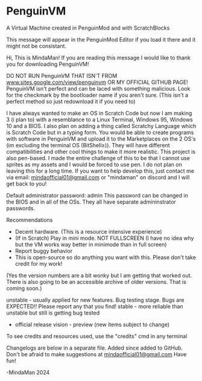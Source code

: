 # PenguinVM
A Virtual Machine created in PenguinMod and with ScratchBlocks

This message will appear in the PenguinMod Editor if you load it there and it might not be consistant.

Hi, This is MindaMan! If you are reading this message I would like to thank you for downloading PenguinVM!

DO NOT RUN PenguinVM THAT ISN'T FROM www.sites.google.com/view/penguinvm OR MY OFFICIAL GITHUB PAGE! PenguinVM isn't perfect and can be laced with something malicious. Look for the checkmark by the bootloader name if you aren't sure. (This isn't a perfect method so just redownload it if you need to)

I have always wanted to make an OS in Scratch Code but now I am making 3 (i plan to) with a resemblance to a Linux Terminal, Windows 95, Windows 10 and a BIOS. I also plan on adding a thing called Scratchy Language which is Scratch Code but in a typing form. You would be able to create programs with software in PenguinVM and upload it to the Marketplaces on the 2 OS's (im excluding the terminal OS (BitShell≥)). They will have different compatibilities and other cool things to make it more realistic. This project is also pen-based. I made the entire challenge of this to be that I cannot use sprites as my assets and I would be forced to use pen. I do not plan on leaving this for a long time. If you want to help develop this, just contact me via email: mindaofficial01@gmail.com or "mindaman" on discord and I will get back to you! 

Default administrator password: admin
This password can be changed in the BIOS and in all of the OSs. They all have separate admininstrator passwords.

Recommendations

- Decent hardware. (This is a resource intensive experience)
- (If in Scratch) Play in mini mode. NOT FULLSCREEN (I have no idea why but the VM works way better in minimode than in full screen)
- Report buggy behavior
- This is open-source so do anything you want with this. Please don't take credit for my work!

(Yes the version numbers are a bit wonky but I am getting that worked out. There is also going to be an accessible archive of older versions. That is coming soon.)

unstable - usually applied for new features. Bug testing stage. Bugs are EXPECTED!! Please report any that you find!
stable - more reliable than unstable but still is getting bug tested
 - official release
vision - preview (new items subject to change)

To see credits and resources used, use the "credits" cmd in any terminal

Changelogs are below in a separate file. Added since added to GitHub.
Don't be afraid to make suggestions at mindaofficial01@gmail.com
Have fun!

-MindaMan 2024
